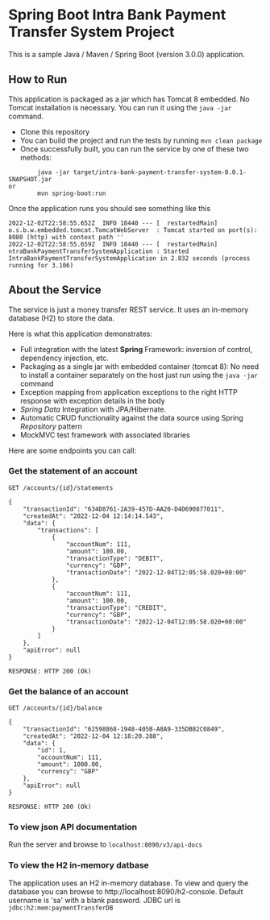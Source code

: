 # Spring Boot Intra Bank Payment Transfer System Project

This is a sample Java / Maven / Spring Boot (version 3.0.0) application.

## How to Run

This application is packaged as a jar which has Tomcat 8 embedded. No Tomcat installation is necessary. You can run it 
using the ```java -jar``` command.

* Clone this repository
* You can build the project and run the tests by running ```mvn clean package```
* Once successfully built, you can run the service by one of these two methods:
```
        java -jar target/intra-bank-payment-transfer-system-0.0.1-SNAPSHOT.jar
or
        mvn spring-boot:run
```
Once the application runs you should see something like this

```
2022-12-02T22:58:55.652Z  INFO 18440 --- [  restartedMain] o.s.b.w.embedded.tomcat.TomcatWebServer  : Tomcat started on port(s): 8080 (http) with context path ''
2022-12-02T22:58:55.659Z  INFO 18440 --- [  restartedMain] ntraBankPaymentTransferSystemApplication : Started IntraBankPaymentTransferSystemApplication in 2.832 seconds (process running for 3.106)
```

## About the Service

The service is just a money transfer REST service. It uses an in-memory database (H2) to store the data. 

Here is what this application demonstrates:

* Full integration with the latest **Spring** Framework: inversion of control, dependency injection, etc.
* Packaging as a single jar with embedded container (tomcat 8): No need to install a container separately on the 
  host just run using the ``java -jar`` command
* Exception mapping from application exceptions to the right HTTP response with exception details in the body
* *Spring Data* Integration with JPA/Hibernate.
* Automatic CRUD functionality against the data source using Spring *Repository* pattern
* MockMVC test framework with associated libraries

Here are some endpoints you can call:

### Get the statement of an account

```
GET /accounts/{id}/statements

{
    "transactionId": "634D8761-2A39-457D-AA20-D4D690877011",
    "createdAt": "2022-12-04 12:14:14.543",
    "data": {
        "transactions": [
            {
                "accountNum": 111,
                "amount": 100.00,
                "transactionType": "DEBIT",
                "currency": "GBP",
                "transactionDate": "2022-12-04T12:05:58.020+00:00"
            },
            {
                "accountNum": 111,
                "amount": 100.00,
                "transactionType": "CREDIT",
                "currency": "GBP",
                "transactionDate": "2022-12-04T12:05:58.020+00:00"
            }
        ]
    },
    "apiError": null
}

RESPONSE: HTTP 200 (Ok)
```

### Get the balance of an account


```
GET /accounts/{id}/balance

{
    "transactionId": "62598868-1948-405B-A8A9-335DB82C0849",
    "createdAt": "2022-12-04 12:18:20.288",
    "data": {
        "id": 1,
        "accountNum": 111,
        "amount": 1000.00,
        "currency": "GBP"
    },
    "apiError": null
}

RESPONSE: HTTP 200 (Ok)
```

### To view json API documentation

Run the server and browse to ``localhost:8090/v3/api-docs``

### To view the H2 in-memory datbase

The application uses an H2 in-memory database. To view and query the database you can browse to 
http://localhost:8090/h2-console. 
Default username is 'sa' with a blank password. JDBC url is ``jdbc:h2:mem:paymentTransferDB``
